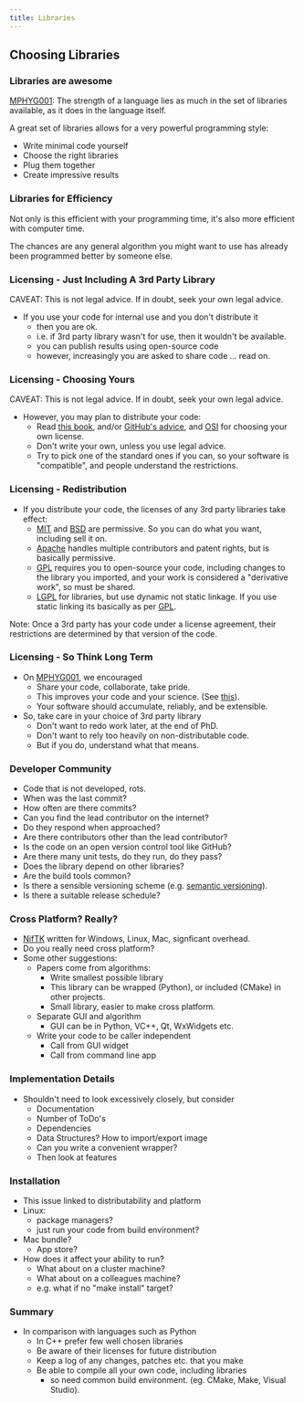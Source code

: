 ```yaml
---
title: Libraries
---
```


## Choosing Libraries

### Libraries are awesome

[MPHYG001][Python04Intro]: The strength of a language lies as much in the set of libraries available, as it does
in the language itself.

A great set of libraries allows for a very powerful programming style:

* Write minimal code yourself
* Choose the right libraries
* Plug them together
* Create impressive results


### Libraries for Efficiency

Not only is this efficient with your programming time, 
it's also more efficient with computer time.

The chances are any general algorithm you might want to use 
has already been programmed better by someone else.


### Licensing - Just Including A 3rd Party Library

CAVEAT: This is not legal advice. If in doubt, seek your own legal advice.

* If you use your code for internal use and you don't distribute it
    * then you are ok.
    * i.e. if 3rd party library wasn't for use, then it wouldn't be available.
    * you can publish results using open-source code
    * however, increasingly you are asked to share code ... read on.
     
    
### Licensing - Choosing Yours

CAVEAT: This is not legal advice. If in doubt, seek your own legal advice.

* However, you may plan to distribute your code:    
    * Read [this book][LicensingBook], and/or [GitHub's advice][Chooselicense], and [OSI][OSI] for choosing your own license.
    * Don't write your own, unless you use legal advice.
    * Try to pick one of the standard ones if you can, so your software is "compatible", and people understand the restrictions.
    
    
### Licensing - Redistribution 
    
* If you distribute your code, the licenses of any 3rd party libraries take effect:
    * [MIT][MITLicense] and [BSD][BSDLicense] are permissive. So you can do what you want, including sell it on.
    * [Apache][ApacheLicense] handles multiple contributors and patent rights, but is basically permissive.
    * [GPL][GPLLicense] requires you to open-source your code, including changes to the library you imported, and your work is considered a "derivative work", so must be shared. 
    * [LGPL][LGPLLicense] for libraries, but use dynamic not static linkage. If you use static linking its basically as per [GPL][GPLLicense].
        
Note: Once a 3rd party has your code under a license agreement, their restrictions are determined by 
that version of the code. 


### Licensing - So Think Long Term

* On [MPHYG001][PythonCourse], we encouraged
    * Share your code, collaborate, take pride.
    * This improves your code and your science. (See [this][NatureArticle]).
    * Your software should accumulate, reliably, and be extensible.
* So, take care in your choice of 3rd party library
    * Don't want to redo work later, at the end of PhD.
    * Don't want to rely too heavily on non-distributable code.
    * But if you do, understand what that means.
    
    
### Developer Community

* Code that is not developed, rots.
* When was the last commit?
* How often are there commits?
* Can you find the lead contributor on the internet?
* Do they respond when approached?
* Are there contributors other than the lead contributor? 
* Is the code on an open version control tool like GitHub?
* Are there many unit tests, do they run, do they pass?
* Does the library depend on other libraries?
* Are the build tools common?
* Is there a sensible versioning scheme (e.g. [semantic versioning][semver]).
* Is there a suitable release schedule?

    
### Cross Platform? Really?

* [NifTK][NifTK] written for Windows, Linux, Mac, signficant overhead.
* Do you really need cross platform?
* Some other suggestions:
    * Papers come from algorithms:
        * Write smallest possible library
        * This library can be wrapped (Python), or included (CMake) in other projects.
        * Small library, easier to make cross platform.
    * Separate GUI and algorithm
        * GUI can be in Python, VC++, Qt, WxWidgets etc.
    * Write your code to be caller independent
        * Call from GUI widget
        * Call from command line app


### Implementation Details

* Shouldn't need to look excessively closely, but consider
    * Documentation
    * Number of ToDo's
    * Dependencies
    * Data Structures? How to import/export image
    * Can you write a convenient wrapper?
    * Then look at features
    

### Installation

* This issue linked to distributability and platform
* Linux:
    * package managers?
    * just run your code from build environment?
* Mac bundle?
    * App store?
* How does it affect your ability to run?
    * What about on a cluster machine?
    * What about on a colleagues machine?
    * e.g. what if no "make install" target?


### Summary

* In comparison with languages such as Python
    * In C++ prefer few well chosen libraries
    * Be aware of their licenses for future distribution
    * Keep a log of any changes, patches etc. that you make
    * Be able to compile all your own code, including libraries
        * so need common build environment. (eg. CMake, Make, Visual Studio).
    
[PythonCourse]: http://development.rc.ucl.ac.uk/training/engineering
[Python04Intro]: http://development.rc.ucl.ac.uk/training/engineering/session04/
[NatureArticle]: http://www.nature.com/news/2010/101013/full/467753a.html
[LicensingBook]: http://www.oreilly.com/openbook/osfreesoft/book/
[Chooselicense]: http://choosealicense.com/
[OSI]: http://opensource.org/
[MITLicense]: http://opensource.org/licenses/MIT
[BSDLicense]: http://opensource.org/licenses/BSD-3-Clause
[ApacheLicense]: http://opensource.org/licenses/Apache-2.0
[GPLLicense]: http://opensource.org/licenses/gpl-license
[LGPLLicense]: http://opensource.org/licenses/lgpl-license
[semver]: http://www.semver.org/
[NifTK]: http://www.niftk.org/